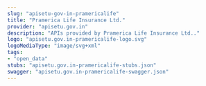 ```yaml
---
slug: "apisetu-gov-in-pramericalife"
title: "Pramerica Life Insurance Ltd."
provider: "apisetu.gov.in"
description: "APIs provided by Pramerica Life Insurance Ltd.."
logo: "apisetu.gov.in-pramericalife-logo.svg"
logoMediaType: "image/svg+xml"
tags:
- "open_data"
stubs: "apisetu.gov.in-pramericalife-stubs.json"
swagger: "apisetu.gov.in-pramericalife-swagger.json"
---
```

